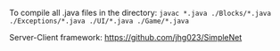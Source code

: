 To compile all .java files in the directory:
`javac *.java ./Blocks/*.java ./Exceptions/*.java ./UI/*.java ./Game/*.java`

Server-Client framework:
https://github.com/jhg023/SimpleNet